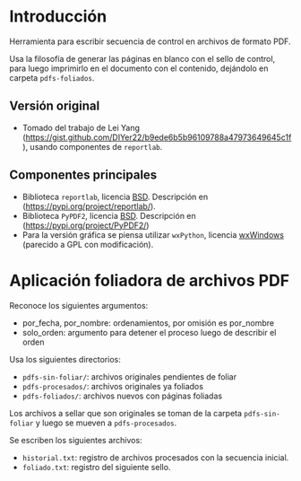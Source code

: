 # Introducción 
Herramienta para escribir secuencia de control en archivos de formato PDF.

Usa la filosofía de generar las páginas en blanco con el sello de control, para luego imprimirlo en el documento con el contenido, dejándolo en carpeta `pdfs-foliados`.

## Versión original
- Tomado del trabajo de Lei Yang (https://gist.github.com/DIYer22/b9ede6b5b96109788a47973649645c1f), usando componentes de `reportlab`.

## Componentes principales
- Biblioteca `reportlab`, licencia [BSD](https://en.wikipedia.org/wiki/BSD_licenses). Descripción en (https://pypi.org/project/reportlab/).
- Biblioteca `PyPDF2`, licencia [BSD](https://en.wikipedia.org/wiki/BSD_licenses). Descripción en (https://pypi.org/project/PyPDF2/)
- Para la versión gráfica se piensa utilizar `wxPython`, licencia [wxWindows](https://opensource.org/licenses/wxwindows.php) (parecido a GPL con modificación).

# Aplicación foliadora de archivos PDF
Reconoce los siguientes argumentos:

 - por_fecha, por_nombre: ordenamientos, por omisión es por_nombre
 - solo_orden: argumento para detener el proceso luego de describir el orden

Usa los siguientes directorios:

 - `pdfs-sin-foliar/`: archivos originales pendientes de foliar
 - `pdfs-procesados/`: archivos originales ya foliados
 - `pdfs-foliados/`: archivos nuevos con páginas foliadas

 Los archivos a sellar que son originales se toman de la carpeta `pdfs-sin-foliar` y luego 
 se mueven a `pdfs-procesados`.

 Se escriben los siguientes archivos:

  - `historial.txt`: registro de archivos procesados con la secuencia inicial.
  - `foliado.txt`: registro del siguiente sello.